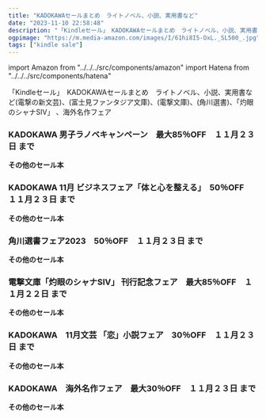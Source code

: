 ```yaml
---
title: "KADOKAWAセールまとめ　ライトノベル、小説、実用書など"
date: "2023-11-10 22:58:48"
description: "「Kindleセール」　KADOKAWAセールまとめ　ライトノベル、小説、実用書など(電撃の新文芸)、(富士見ファンタジア文庫)、(電撃文庫)、(角川選書)、「灼眼のシャナSIV」 、海外名作フェア"
ogpimage: "https://m.media-amazon.com/images/I/61hi8I5-OxL._SL500_.jpg"
tags: ["kindle sale"]
---
```

import Amazon from "../../../src/components/amazon"
import Hatena from "../../../src/components/hatena"

「Kindleセール」　KADOKAWAセールまとめ　ライトノベル、小説、実用書など(電撃の新文芸)、(富士見ファンタジア文庫)、(電撃文庫)、(角川選書)、「灼眼のシャナSIV」 、海外名作フェア



### KADOKAWA 男子ラノベキャンペーン　最大85％OFF　１１月２３日 まで


<Amazon asin="B0CDKSVVS2" />



<Amazon asin="B0C7766FYS" />


<Amazon asin="B0C36ND2JL" />


**その他のセール本**

<Hatena src="https://kyukyunyorituryo.github.io/kindle_sale/20231123s36550/" title=""/>

### KADOKAWA 11月 ビジネスフェア「体と心を整える」　50％OFF　１１月２３日 まで


<Amazon asin="B0BYRXBKXP" />


<Amazon asin="B0BXW25C5F" />



<Amazon asin="B0BV951LT6" />


**その他のセール本**

<Hatena src="https://kyukyunyorituryo.github.io/kindle_sale/20231123s36554/" title=""/>

### 角川選書フェア2023　50％OFF　１１月２３日 まで


<Amazon asin="B08PP2BXS4" />



<Amazon asin="B013W0D2HW" />



<Amazon asin="B0BCKCVW4G" />


**その他のセール本**

<Hatena src="https://kyukyunyorituryo.github.io/kindle_sale/20231123s36529/" title=""/>

### 電撃文庫「灼眼のシャナSIV」 刊行記念フェア　最大85％OFF　１１月２２日 まで


<Amazon asin="B00FB5SK1K" />



<Amazon asin="B0CLXPG5FN" />


**その他のセール本**

<Hatena src="https://kyukyunyorituryo.github.io/kindle_sale/20231122s36525/" title=""/>

### KADOKAWA　11月文芸 「恋」小説フェア　30％OFF　１１月２３日 まで


<Amazon asin="B00IADVOYK" />



<Amazon asin="B09156BT98" />



<Amazon asin="B08SBH7DFJ" />


**その他のセール本**

<Hatena src="https://kyukyunyorituryo.github.io/kindle_sale/20231123s36519/" title=""/>

### KADOKAWA　海外名作フェア　最大30％OFF　１１月２３日 まで


<Amazon asin="B00APUMRCY" />



<Amazon asin="B0BHKN19QW" />



<Amazon asin="B0B9WX2G8M" />


**その他のセール本**

<Hatena src="https://kyukyunyorituryo.github.io/kindle_sale/20231123s36532/" title=""/>